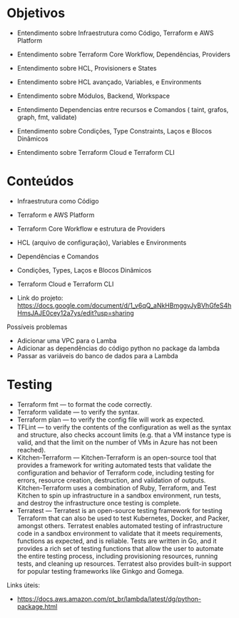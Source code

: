 # Objetivos
- Entendimento sobre Infraestrutura como Código, Terraform e AWS Platform

- Entendimento sobre Terraform Core Workflow, Dependências, Providers

- Entendimento sobre HCL, Provisioners e States

- Entendimento sobre HCL avançado, Variables, e Environments

- Entendimento sobre Módulos, Backend, Workspace

- Entendimento Dependencias entre recursos e Comandos ( taint, grafos, graph, fmt, validate)

- Entendimento sobre Condições, Type Constraints, Laços e Blocos Dinâmicos

- Entendimento sobre Terraform Cloud e Terraform CLI

# Conteúdos

- Infraestrutura como Código

- Terraform e AWS Platform  

- Terraform Core Workflow e estrutura de Providers 

- HCL (arquivo de configuração), Variables e Environments

- Dependências e Comandos

- Condições, Types, Laços e Blocos Dinâmicos

- Terraform Cloud e Terraform CLI

- Link do projeto: https://docs.google.com/document/d/1_v6qQ_aNkHBmggvJyBVhGfeS4hHmsJAJE0cey12a7ys/edit?usp=sharing

Possíveis problemas

- Adicionar uma VPC para o Lamba
- Adicionar as dependências do código python no package da lambda
- Passar as variáveis do banco de dados para a Lambda

# Testing

- Terraform fmt — to format the code correctly.
- Terraform validate — to verify the syntax.
- Terraform plan — to verify the config file will work as expected.
- TFLint — to verify the contents of the configuration as well as the syntax and structure, also checks account limits (e.g. that a VM instance type is valid, and that the limit on the number of VMs in Azure has not been reached).
- Kitchen-Terraform — Kitchen-Terraform is an open-source tool that provides a framework for writing automated tests that validate the configuration and behavior of Terraform code, including testing for errors, resource creation, destruction, and validation of outputs. Kitchen-Terraform uses a combination of Ruby, Terraform, and Test Kitchen to spin up infrastructure in a sandbox environment, run tests, and destroy the infrastructure once testing is complete.
- Terratest — Terratest is an open-source testing framework for testing Terraform that can also be used to test Kubernetes, Docker, and Packer, amongst others. Terratest enables automated testing of infrastructure code in a sandbox environment to validate that it meets requirements, functions as expected, and is reliable. Tests are written in Go, and it provides a rich set of testing functions that allow the user to automate the entire testing process, including provisioning resources, running tests, and cleaning up resources. Terratest also provides built-in support for popular testing frameworks like Ginkgo and Gomega.


Links úteis:

- https://docs.aws.amazon.com/pt_br/lambda/latest/dg/python-package.html
